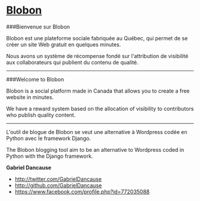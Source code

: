 [Blobon](http://blobon.com)
=================

###Bienvenue sur Blobon  

Blobon est une plateforme sociale fabriquée au Québec, qui permet de se créer un site Web gratuit en quelques minutes.

Nous avons un système de récompense fondé sur l'attribution de visibilité aux collaborateurs qui publient du contenu de qualité.

----

###Welcome to Blobon  

Blobon is a social platform made in Canada that allows you to create a free website in minutes.

We have a reward system based on the allocation of visibility to contributors who publish quality content.


-------

L'outil de blogue de Blobon se veut une alternative à Wordpress codée en Python avec le framework Django. 

The Blobon blogging tool aim to be an alternative to Wordpress coded in Python with the Django framework.


**Gabriel Dancause**

+ http://twitter.com/GabrielDancause
+ http://github.com/GabrielDancause
+ https://www.facebook.com/profile.php?id=772035088
